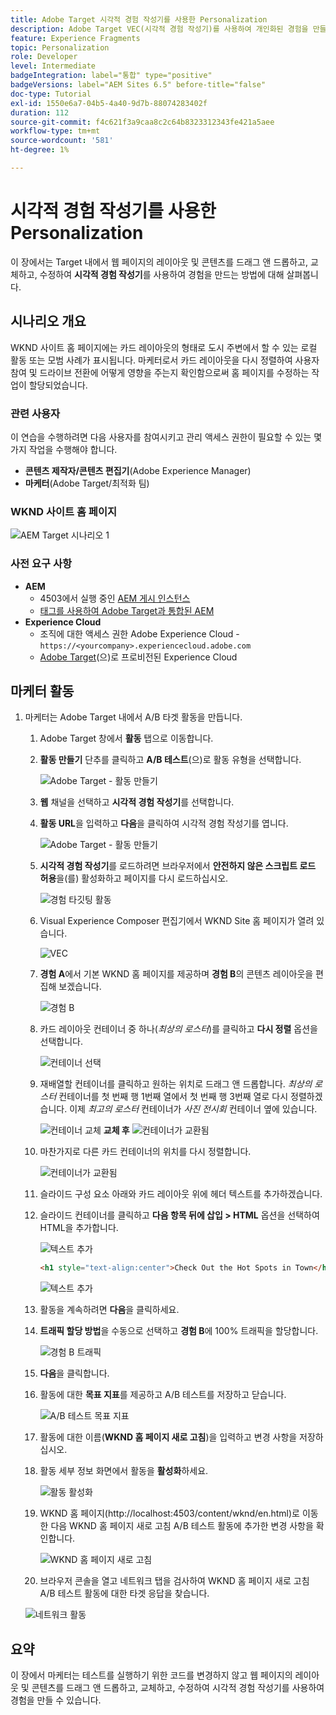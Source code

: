 ```yaml
---
title: Adobe Target 시각적 경험 작성기를 사용한 Personalization
description: Adobe Target VEC(시각적 경험 작성기)를 사용하여 개인화된 경험을 만들고 전달하는 방법을 보여 주는 종단간 자습서입니다.
feature: Experience Fragments
topic: Personalization
role: Developer
level: Intermediate
badgeIntegration: label="통합" type="positive"
badgeVersions: label="AEM Sites 6.5" before-title="false"
doc-type: Tutorial
exl-id: 1550e6a7-04b5-4a40-9d7b-88074283402f
duration: 112
source-git-commit: f4c621f3a9caa8c2c64b8323312343fe421a5aee
workflow-type: tm+mt
source-wordcount: '581'
ht-degree: 1%

---
```


# 시각적 경험 작성기를 사용한 Personalization

이 장에서는 Target 내에서 웹 페이지의 레이아웃 및 콘텐츠를 드래그 앤 드롭하고, 교체하고, 수정하여 **시각적 경험 작성기**&#x200B;를 사용하여 경험을 만드는 방법에 대해 살펴봅니다.

## 시나리오 개요

WKND 사이트 홈 페이지에는 카드 레이아웃의 형태로 도시 주변에서 할 수 있는 로컬 활동 또는 모범 사례가 표시됩니다. 마케터로서 카드 레이아웃을 다시 정렬하여 사용자 참여 및 드라이브 전환에 어떻게 영향을 주는지 확인함으로써 홈 페이지를 수정하는 작업이 할당되었습니다.

### 관련 사용자

이 연습을 수행하려면 다음 사용자를 참여시키고 관리 액세스 권한이 필요할 수 있는 몇 가지 작업을 수행해야 합니다.

* **콘텐츠 제작자/콘텐츠 편집기**(Adobe Experience Manager)
* **마케터**(Adobe Target/최적화 팀)

### WKND 사이트 홈 페이지

![AEM Target 시나리오 1](assets/personalization-use-case-3/aem-target-use-case-3.png)

### 사전 요구 사항

* **AEM**
   * 4503에서 실행 중인 [AEM 게시 인스턴스](./implementation.md#getting-aem)
   * [태그를 사용하여 Adobe Target과 통합된 AEM](./using-launch-adobe-io.md#aem-target-using-launch-by-adobe)
* **Experience Cloud**
   * 조직에 대한 액세스 권한 Adobe Experience Cloud - `https://<yourcompany>.experiencecloud.adobe.com`
   * [Adobe Target](https://experiencecloud.adobe.com)(으)로 프로비전된 Experience Cloud

## 마케터 활동

1. 마케터는 Adobe Target 내에서 A/B 타겟 활동을 만듭니다.
   1. Adobe Target 창에서 **활동** 탭으로 이동합니다.
   2. **활동 만들기** 단추를 클릭하고 **A/B 테스트**(으)로 활동 유형을 선택합니다.

      ![Adobe Target - 활동 만들기](assets/personalization-use-case-2/create-ab-activity.png)
   3. **웹** 채널을 선택하고 **시각적 경험 작성기**&#x200B;를 선택합니다.
   4. **활동 URL**&#x200B;을 입력하고 **다음**&#x200B;을 클릭하여 시각적 경험 작성기를 엽니다.

      ![Adobe Target - 활동 만들기](assets/personalization-use-case-2/create-activity-ab-name.png)
   5. **시각적 경험 작성기**&#x200B;를 로드하려면 브라우저에서 **안전하지 않은 스크립트 로드 허용**&#x200B;을(를) 활성화하고 페이지를 다시 로드하십시오.

      ![경험 타깃팅 활동](assets/personalization-use-case-1/load-unsafe-scripts.png)
   6. Visual Experience Composer 편집기에서 WKND Site 홈 페이지가 열려 있습니다.

      ![VEC](assets/personalization-use-case-2/vec.png)
   7. **경험 A**&#x200B;에서 기본 WKND 홈 페이지를 제공하며 **경험 B**&#x200B;의 콘텐츠 레이아웃을 편집해 보겠습니다.

      ![경험 B](assets/personalization-use-case-3/use-case3-experience-b.png)
   8. 카드 레이아웃 컨테이너 중 하나(*최상의 로스터*)를 클릭하고 **다시 정렬** 옵션을 선택합니다.

      ![컨테이너 선택](assets/personalization-use-case-3/container-selection.png)
   9. 재배열할 컨테이너를 클릭하고 원하는 위치로 드래그 앤 드롭합니다. *최상의 로스터* 컨테이너를 첫 번째 행 1번째 열에서 첫 번째 행 3번째 열로 다시 정렬하겠습니다. 이제 *최고의 로스터* 컨테이너가 *사진 전시회* 컨테이너 옆에 있습니다.

      ![컨테이너 교체](assets/personalization-use-case-3/container-swap.png)
      **교체 후**
      ![컨테이너가 교환됨](assets/personalization-use-case-3/after-swap-1-3.png)
   10. 마찬가지로 다른 카드 컨테이너의 위치를 다시 정렬합니다.

       ![컨테이너가 교환됨](assets/personalization-use-case-3/after-swap-all.png)
   11. 슬라이드 구성 요소 아래와 카드 레이아웃 위에 헤더 텍스트를 추가하겠습니다.
   12. 슬라이드 컨테이너를 클릭하고 **다음 항목 뒤에 삽입 > HTML** 옵션을 선택하여 HTML을 추가합니다.

       ![텍스트 추가](assets/personalization-use-case-3/add-text.png)

       ```html
       <h1 style="text-align:center">Check Out the Hot Spots in Town</h1>
       ```

       ![텍스트 추가](assets/personalization-use-case-3/after-changes.png)
   13. 활동을 계속하려면 **다음**&#x200B;을 클릭하세요.
   14. **트래픽 할당 방법**&#x200B;을 수동으로 선택하고 **경험 B**&#x200B;에 100% 트래픽을 할당합니다.

       ![경험 B 트래픽](assets/personalization-use-case-2/traffic.png)
   15. **다음**&#x200B;을 클릭합니다.
   16. 활동에 대한 **목표 지표**&#x200B;를 제공하고 A/B 테스트를 저장하고 닫습니다.

       ![A/B 테스트 목표 지표](assets/personalization-use-case-2/goal-metric.png)
   17. 활동에 대한 이름(**WKND 홈 페이지 새로 고침**)을 입력하고 변경 사항을 저장하십시오.
   18. 활동 세부 정보 화면에서 활동을 **활성화**&#x200B;하세요.

       ![활동 활성화](assets/personalization-use-case-3/save-activity.png)
   19. WKND 홈 페이지(http://localhost:4503/content/wknd/en.html)로 이동한 다음 WKND 홈 페이지 새로 고침 A/B 테스트 활동에 추가한 변경 사항을 확인합니다.

       ![WKND 홈 페이지 새로 고침](assets/personalization-use-case-3/activity-result.png)
   20. 브라우저 콘솔을 열고 네트워크 탭을 검사하여 WKND 홈 페이지 새로 고침 A/B 테스트 활동에 대한 타겟 응답을 찾습니다.

      ![네트워크 활동](assets/personalization-use-case-3/activity-result.png)

## 요약

이 장에서 마케터는 테스트를 실행하기 위한 코드를 변경하지 않고 웹 페이지의 레이아웃 및 콘텐츠를 드래그 앤 드롭하고, 교체하고, 수정하여 시각적 경험 작성기를 사용하여 경험을 만들 수 있습니다.
